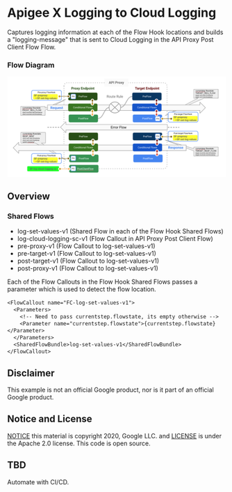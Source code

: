 # Apigee X Logging to Cloud Logging
Captures logging information at each of the Flow Hook locations and builds a "logging-message" that is sent to Cloud Logging in the API Proxy Post Client Flow Flow.

### Flow Diagram
![Proxy flow](./logging-flow.png)

## Overview
### Shared Flows
* log-set-values-v1 (Shared Flow in each of the Flow Hook Shared Flows)
* log-cloud-logging-sc-v1 (Flow Callout in API Proxy Post Client Flow)
* pre-proxy-v1 (Flow Callout to log-set-values-v1)
* pre-target-v1 (Flow Callout to log-set-values-v1)
* post-target-v1 (Flow Callout to log-set-values-v1)
* post-proxy-v1 (Flow Callout to log-set-values-v1)

Each of the Flow Callouts in the Flow Hook Shared Flows passes a parameter which is used to detect the flow location.
```
<FlowCallout name="FC-log-set-values-v1">
  <Parameters>
    <!-- Need to pass currentstep.flowstate, its empty otherwise -->
    <Parameter name="currentstep.flowstate">{currentstep.flowstate}</Parameter>
  </Parameters>
  <SharedFlowBundle>log-set-values-v1</SharedFlowBundle>
</FlowCallout>
```

## Disclaimer

This example is not an official Google product, nor is it part of an official Google product.

## Notice and License

[NOTICE](NOTICE) this material is copyright 2020, Google LLC. and [LICENSE](LICENSE) is under the Apache 2.0 license. This code is open source.

## TBD
Automate with CI/CD.